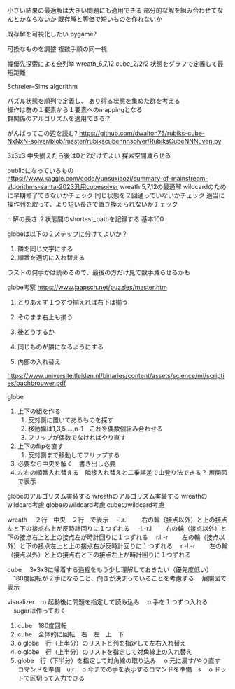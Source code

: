 小さい結果の最適解は大きい問題にも適用できる
部分的な解を組み合わせてなんとかならないか
既存解と等価で短いものを作れないか

既存解を可視化したい
pygame?

可換なものを調整
複数手順の同一視

幅優先探索による全列挙
wreath_6,7,12
cube_2/2/2
状態をグラフで定義して最短距離

Schreier–Sims algorithm

パズル状態を順列で定義し、 あり得る状態を集めた群を考える  
操作は群の１要素から１要素へのmappingとなる  
群関係のアルゴリズムを適用できる？

がんばってこの辺を読む?
https://github.com/dwalton76/rubiks-cube-NxNxN-solver/blob/master/rubikscubennnsolver/RubiksCubeNNNEven.py

3x3x3 中央揃えたら後は0と2だけでよい 探索空間減らせる

publicになっているもの
https://www.kaggle.com/code/yunsuxiaozi/summary-of-mainstream-algorithms-santa-2023汎用cubesolver wreath 5,7,12の最適解
wildcardのために早期修了できないかチェック 同じ状態を２回通っていないかチェック 適当に操作列を取って、より短い長さで置き換えられないかチェック

n 解の長さ
２状態間のshortest_pathを記録する
基本100

globeは以下の２ステップに分けてよいか？

1. 隣を同じ文字にする
2. 順番を適切に入れ替える

ラストの何手かは読めるので、最後の方だけ見て数手減らせるかも

globe考察
https://www.jaapsch.net/puzzles/master.htm

1. とりあえず１つずつ揃えれば右下は揃う
2. そのまま右上も揃う
3. 後どうするか

1. 同じものが隣になるようにする
2. 内部の入れ替え


https://www.universiteitleiden.nl/binaries/content/assets/science/mi/scripties/bachbrouwer.pdf

globe
1. 上下の組を作る 
   1. 反対側に置いてあるものを探す 
   2. 移動幅は1,3,5,...,n-1　これを偶数個組み合わせる 
   3. フリップが偶数でなければやり直す 
2. 上下のflipを直す 
   1. 反対側まで移動してフリップする 
3. 必要なら中央を解く　書き出し必要 
4. 左右の順番入れ替える　隣接入れ替えと二乗誤差で山登り法できる？
展開図で表示

globeのアルゴリズム実装する
wreathのアルゴリズム実装する
wreathのwildcard考慮
globeのwildcard考慮
cubeのwildcard考慮

wreath
　２行　中央　２行　で表示
　-l.r.l
　　右の輪（接点以外）と上の接点左と下の接点右上が反時計回りに１つずれる
　-l.-r.l
　　右の輪（接点以外）と下の接点右上と上の接点左が時計回りに１つずれる
　r.l.-r
　　左の輪（接点以外）と下の接点左上と上の接点右が反時計回りに１つずれる
　r.-l.-r
　　左の輪（接点以外）と上の接点右と下の接点左上が時計回りに１つずれる

cube
　3x3x3に帰着する過程をもう少し理解しておきたい（優先度低い）
　180度回転が２手になること、向きが決まっていることを考慮する
　展開図で表示

visualizer
　o 起動後に問題を指定して読み込み
　o 手を１つずつ入れる
　sugarは作っておく
1. cube　180度回転
2. cube　全体的に回転　右　左　上　下
3. o globe　行（上半分）のリストと列を指定して左右入れ替え
4. o globe　行（上半分）のリストを指定して対角線上の入れ替え
5. globe　行（下半分）を指定して対角線の取り込み
　o 元に戻す/やり直す コマンドを準備　u,r
　o 今までの手を表示するコマンドを準備　s
　o ドットで区切って入力できる
